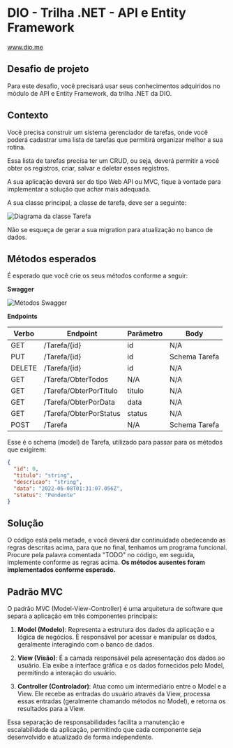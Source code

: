 # DIO - Trilha .NET - API e Entity Framework
www.dio.me

## Desafio de projeto
Para este desafio, você precisará usar seus conhecimentos adquiridos no módulo de API e Entity Framework, da trilha .NET da DIO.

## Contexto
Você precisa construir um sistema gerenciador de tarefas, onde você poderá cadastrar uma lista de tarefas que permitirá organizar melhor a sua rotina.

Essa lista de tarefas precisa ter um CRUD, ou seja, deverá permitir a você obter os registros, criar, salvar e deletar esses registros.

A sua aplicação deverá ser do tipo Web API ou MVC, fique à vontade para implementar a solução que achar mais adequada.

A sua classe principal, a classe de tarefa, deve ser a seguinte:

![Diagrama da classe Tarefa](diagrama.png)

Não se esqueça de gerar a sua migration para atualização no banco de dados.

## Métodos esperados
É esperado que você crie os seus métodos conforme a seguir:

**Swagger**

![Métodos Swagger](swagger.png)

**Endpoints**

| Verbo  | Endpoint                | Parâmetro | Body          |
|--------|-------------------------|-----------|---------------|
| GET    | /Tarefa/{id}            | id        | N/A           |
| PUT    | /Tarefa/{id}            | id        | Schema Tarefa |
| DELETE | /Tarefa/{id}            | id        | N/A           |
| GET    | /Tarefa/ObterTodos      | N/A       | N/A           |
| GET    | /Tarefa/ObterPorTitulo  | titulo    | N/A           |
| GET    | /Tarefa/ObterPorData    | data      | N/A           |
| GET    | /Tarefa/ObterPorStatus  | status    | N/A           |
| POST   | /Tarefa                 | N/A       | Schema Tarefa |

Esse é o schema (model) de Tarefa, utilizado para passar para os métodos que exigirem:

```json
{
  "id": 0,
  "titulo": "string",
  "descricao": "string",
  "data": "2022-06-08T01:31:07.056Z",
  "status": "Pendente"
}
```

## Solução
O código está pela metade, e você deverá dar continuidade obedecendo as regras descritas acima, para que no final, tenhamos um programa funcional. Procure pela palavra comentada "TODO" no código, em seguida, implemente conforme as regras acima. **Os métodos ausentes foram implementados conforme esperado.**

## Padrão MVC
O padrão MVC (Model-View-Controller) é uma arquitetura de software que separa a aplicação em três componentes principais:

1. **Model (Modelo)**: Representa a estrutura dos dados da aplicação e a lógica de negócios. É responsável por acessar e manipular os dados, geralmente interagindo com o banco de dados.

2. **View (Visão)**: É a camada responsável pela apresentação dos dados ao usuário. Ela exibe a interface gráfica e os dados fornecidos pelo Model, permitindo a interação do usuário.

3. **Controller (Controlador)**: Atua como um intermediário entre o Model e a View. Ele recebe as entradas do usuário através da View, processa essas entradas (geralmente chamando métodos no Model), e retorna os resultados para a View.

Essa separação de responsabilidades facilita a manutenção e escalabilidade da aplicação, permitindo que cada componente seja desenvolvido e atualizado de forma independente.